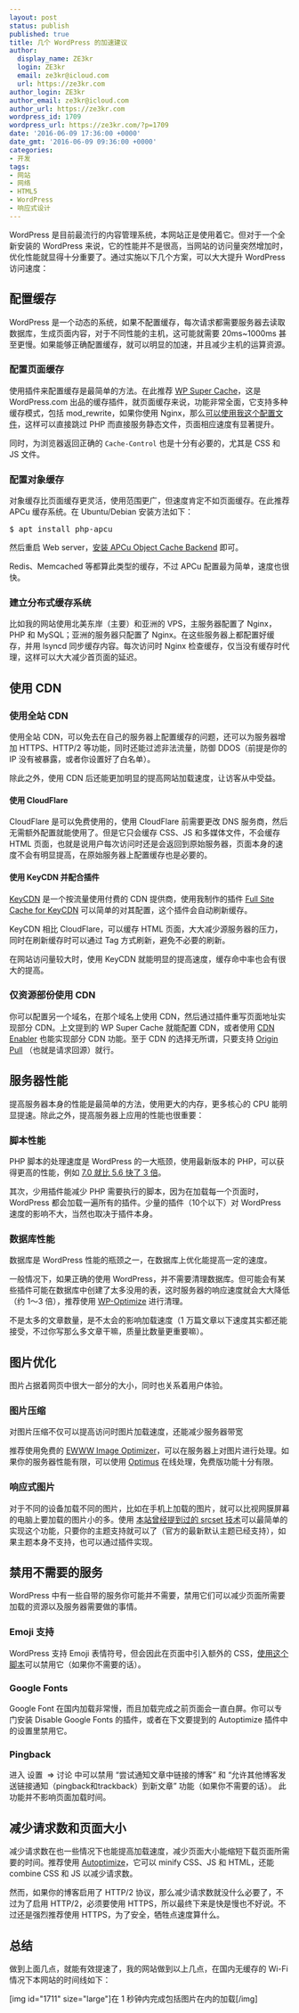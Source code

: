 ```yaml
---
layout: post
status: publish
published: true
title: 几个 WordPress 的加速建议
author:
  display_name: ZE3kr
  login: ZE3kr
  email: ze3kr@icloud.com
  url: https://ze3kr.com
author_login: ZE3kr
author_email: ze3kr@icloud.com
author_url: https://ze3kr.com
wordpress_id: 1709
wordpress_url: https://ze3kr.com/?p=1709
date: '2016-06-09 17:36:00 +0000'
date_gmt: '2016-06-09 09:36:00 +0000'
categories:
- 开发
tags:
- 网站
- 网络
- HTML5
- WordPress
- 响应式设计
---
```

<p>WordPress 是目前最流行的内容管理系统，本网站正是使用着它。但对于一个全新安装的 WordPress 来说，它的性能并不是很高，当网站的访问量突然增加时，优化性能就显得十分重要了。通过实施以下几个方案，可以大大提升 WordPress 访问速度：</p>
<p><!--more--></p>
<h2>配置缓存</h2>
<p>WordPress 是一个动态的系统，如果不配置缓存，每次请求都需要服务器去读取数据库，生成页面内容，对于不同性能的主机，这可能就需要 20ms~1000ms 甚至更慢。如果能够正确配置缓存，就可以明显的加速，并且减少主机的运算资源。</p>
<h3>配置页面缓存</h3>
<p>使用插件来配置缓存是最简单的方法。在此推荐 <a href="https://wordpress.org/plugins/wp-super-cache/" target="_blank">WP Super Cache</a>，这是 WordPress.com 出品的缓存插件，就页面缓存来说，功能非常全面，它支持多种缓存模式，包括 mod_rewrite，如果你使用 Nginx，那么<a href="https://git.tlo.xyz/ZE3kr/ZE3kr/snippets/6" target="_blank">可以使用我这个配置文件</a>，这样可以直接跳过 PHP 而直接服务静态文件，页面相应速度有显著提升。</p>
<p>同时，为浏览器返回正确的 <code>Cache-Control</code> 也是十分有必要的，尤其是 CSS 和 JS 文件。</p>
<h3>配置对象缓存</h3>
<p>对象缓存比页面缓存更灵活，使用范围更广，但速度肯定不如页面缓存。在此推荐 APCu 缓存系统。在 Ubuntu/Debian 安装方法如下：</p>
<pre class="lang:sh decode:true ">$ apt install php-apcu</pre>
<p>然后重启 Web server，<a href="https://wordpress.org/plugins/apcu/installation/" target="_blank">安装 APCu Object Cache Backend</a> 即可。</p>
<p>Redis、Memcached 等都算此类型的缓存，不过 APCu 配置最为简单，速度也很快。</p>
<h3>建立分布式缓存系统</h3>
<p>比如我的网站使用北美东岸（主要）和亚洲的 VPS，主服务器配置了 Nginx，PHP 和 MySQL；亚洲的服务器只配置了 Nginx。在这些服务器上都配置好缓存，并用 lsyncd 同步缓存内容。每次访问时 Nginx 检查缓存，仅当没有缓存时代理，这样可以大大减少首页面的延迟。</p>
<h2>使用 CDN</h2>
<h3>使用全站 CDN</h3>
<p>使用全站 CDN，可以免去在自己的服务器上配置缓存的问题，还可以为服务器增加 HTTPS、HTTP/2 等功能，同时还能过滤非法流量，防御 DDOS（前提是你的 IP 没有被暴露，或者你设置好了白名单）。</p>
<p>除此之外，使用 CDN 后还能更加明显的提高网站加载速度，让访客从中受益。</p>
<h4>使用 CloudFlare</h4>
<p>CloudFlare 是可以免费使用的，使用 CloudFlare 前需要更改 DNS 服务商，然后无需额外配置就能使用了。但是它只会缓存 CSS、JS 和多媒体文件，不会缓存 HTML 页面，也就是说用户每次访问时还是会返回到原始服务器，页面本身的速度不会有明显提高，在原始服务器上配置缓存也是必要的。</p>
<h4>使用 KeyCDN 并配合插件</h4>
<p><a href="https://app.keycdn.com/signup?a=7126" target="_blank">KeyCDN</a> 是一个按流量使用付费的 CDN 提供商，使用我制作的插件 <a href="https://wordpress.org/plugins/full-site-cache-kc/" target="_blank">Full Site Cache for KeyCDN</a> 可以简单的对其配置，这个插件会自动刷新缓存。</p>
<p>KeyCDN 相比 CloudFlare，可以缓存 HTML 页面，大大减少源服务器的压力，同时在刷新缓存时可以通过 Tag 方式刷新，避免不必要的刷新。</p>
<p>在网站访问量较大时，使用 KeyCDN 就能明显的提高速度，缓存命中率也会有很大的提高。</p>
<h3>仅资源部份使用 CDN</h3>
<p>你可以配置另一个域名，在那个域名上使用 CDN，然后通过插件重写页面地址实现部分 CDN。上文提到的 WP Super Cache 就能配置 CDN，或者使用 <a href="https://wordpress.org/plugins/cdn-enabler/" target="_blank">CDN Enabler</a> 也能实现部分 CDN 功能。至于 CDN 的选择无所谓，只要支持 <a href="http://knowledgelayer.softlayer.com/questions/365/How+does+Origin+Pull+work%3F" target="_blank">Origin Pull</a> （也就是请求回源）就行。</p>
<h2>服务器性能</h2>
<p>提高服务器本身的性能是最简单的方法，使用更大的内存，更多核心的 CPU 能明显提速。除此之外，提高服务器上应用的性能也很重要：</p>
<h3>脚本性能</h3>
<p>PHP 脚本的处理速度是 WordPress 的一大瓶颈，使用最新版本的 PHP，可以获得更高的性能，例如 <a href="https://www.zend.com/en/resources/php7_infographic" target="_blank">7.0 就比 5.6 快了 3 倍</a>。</p>
<p>其次，少用插件能减少 PHP 需要执行的脚本，因为在加载每一个页面时，WordPress 都会加载一遍所有的插件。少量的插件（10个以下）对 WordPress 速度的影响不大，当然也取决于插件本身。</p>
<h3>数据库性能</h3>
<p>数据库是 WordPress 性能的瓶颈之一，在数据库上优化能提高一定的速度。</p>
<p>一般情况下，如果正确的使用 WordPress，并不需要清理数据库。但可能会有某些插件可能在数据库中创建了太多没用的表，这时服务器的响应速度就会大大降低（约 1～3 倍），推荐使用 <a href="https://wordpress.org/plugins/wp-optimize/" target="_blank">WP-Optimize</a> 进行清理。</p>
<p>不是太多的文章数量，是不太会的影响加载速度（1 万篇文章以下速度其实都还能接受，不过你写那么多文章干嘛，质量比数量更重要嘛）。</p>
<h2>图片优化</h2>
<p>图片占据着网页中很大一部分的大小，同时也关系着用户体验。</p>
<h3>图片压缩</h3>
<p>对图片压缩不仅可以提高访问时图片加载速度，还能减少服务器带宽</p>
<p>推荐使用免费的 <a href="https://wordpress.org/plugins/ewww-image-optimizer/" target="_blank">EWWW Image Optimizer</a>，可以在服务器上对图片进行处理。如果你的服务器性能有限，可以使用 <a href="https://optimus.io/en/" target="_blank">Optimus</a> 在线处理，免费版功能十分有限。</p>
<h3>响应式图片</h3>
<p>对于不同的设备加载不同的图片，比如在手机上加载的图片，就可以比视网膜屏幕的电脑上要加载的图片小的多。使用 <a href="https://ze3kr.com/2015/08/using-srcset/" target="_blank">本站曾经提到过的 srcset 技术</a>可以最简单的实现这个功能，只要你的主题支持就可以了（官方的最新默认主题已经支持），如果主题本身不支持，也可以通过插件实现。</p>
<h2>禁用不需要的服务</h2>
<p>WordPress 中有一些自带的服务你可能并不需要，禁用它们可以减少页面所需要加载的资源以及服务器需要做的事情。</p>
<h3>Emoji 支持</h3>
<p>WordPress 支持 Emoji 表情符号，但会因此在页面中引入额外的 CSS，<a href="https://gist.github.com/MaruscaGabriel/fc7c069860406c77304a" target="_blank">使用这个脚本</a>可以禁用它（如果你不需要的话）。</p>
<h3>Google Fonts</h3>
<p>Google Font 在国内加载非常慢，而且加载完成之前页面会一直白屏。你可以专门安装 Disable Google Fonts 的插件，或者在下文要提到的 Autoptimize 插件中的设置里禁用它。</p>
<h3>Pingback</h3>
<p>进入 设置  =&gt; 讨论 中可以禁用 “尝试通知文章中链接的博客” 和 “<label for="default_ping_status">允许其他博客发送链接通知（pingback和trackback）到新文章</label>” 功能（如果你不需要的话）。 此功能并不影响页面加载时间。</p>
<h2>减少请求数和页面大小</h2>
<p>减少请求数在也一些情况下也能提高加载速度，减少页面大小能缩短下载页面所需要的时间。推荐使用 <a href="https://wordpress.org/plugins/autoptimize/" target="_blank">Autoptimize</a>，它可以 minify CSS、JS 和 HTML，还能 combine CSS 和 JS 以减少请求数。</p>
<p>然而，如果你的博客启用了 HTTP/2 协议，那么减少请求数就没什么必要了，不过为了启用 HTTP/2，必须要使用 HTTPS，所以最终下来是快是慢也不好说。不过还是强烈推荐使用 HTTPS，为了安全，牺牲点速度算什么。</p>
<h2>总结</h2>
<p>做到上面几点，就能有效提速了，我的网站做到以上几点，在国内无缓存的 Wi-Fi 情况下本网站的时间线如下：</p>
<p>[img id="1711" size="large"]在 1 秒钟内完成包括图片在内的加载[/img]</p>

